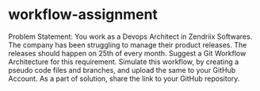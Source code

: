 # workflow-assignment
Problem Statement:
You work as a Devops Architect in Zendriix Softwares. The company has been struggling to 
manage their product releases. The releases should happen on 25th of every month. Suggest a 
Git Workflow Architecture for this requirement. 
Simulate this workflow, by creating a pseudo code files and branches, and upload the same to 
your GitHub Account. 
As a part of solution, share the link to your GitHub repository.
